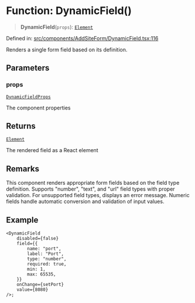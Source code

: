 # Function: DynamicField()

> **DynamicField**(`props`): [`Element`](https://github.com/DefinitelyTyped/DefinitelyTyped/blob/80449050d0e5e84f44ffa3fd3dc5651e4747e589/types/react/jsx-runtime.d.ts#L6)

Defined in: [src/components/AddSiteForm/DynamicField.tsx:116](https://github.com/Nick2bad4u/Uptime-Watcher/blob/main/src/components/AddSiteForm/DynamicField.tsx#L116)

Renders a single form field based on its definition.

## Parameters

### props

[`DynamicFieldProps`](../interfaces/DynamicFieldProps.md)

The component properties

## Returns

[`Element`](https://github.com/DefinitelyTyped/DefinitelyTyped/blob/80449050d0e5e84f44ffa3fd3dc5651e4747e589/types/react/jsx-runtime.d.ts#L6)

The rendered field as a React element

## Remarks

This component renders appropriate form fields based on the field type
definition. Supports "number", "text", and "url" field types with proper
validation. For unsupported field types, displays an error message. Numeric
fields handle automatic conversion and validation of input values.

## Example

```tsx
<DynamicField
    disabled={false}
    field={{
        name: "port",
        label: "Port",
        type: "number",
        required: true,
        min: 1,
        max: 65535,
    }}
    onChange={setPort}
    value={8080}
/>;
```
